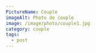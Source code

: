 ```yaml
---
PictureName: Couple
imageAlt: Photo de couple
image: /image/photo/couple1.jpg
category: couple
tags:
  - post
---
```


